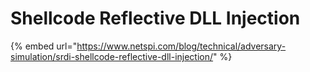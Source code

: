 # Shellcode Reflective DLL Injection

{% embed url="https://www.netspi.com/blog/technical/adversary-simulation/srdi-shellcode-reflective-dll-injection/" %}
